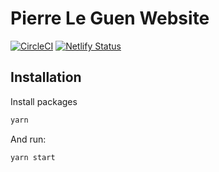 # Pierre Le Guen Website
[![CircleCI](https://circleci.com/gh/PierreLeGuen/leguen.fr.svg?style=svg)](https://circleci.com/gh/PierreLeGuen/leguen.fr)
[![Netlify Status](https://api.netlify.com/api/v1/badges/0d6c18c1-2c93-4c5e-9619-dc092e6898d3/deploy-status)](https://app.netlify.com/sites/leguen/deploys)

## Installation

Install packages
```sh
yarn
```

And run:
```sh
yarn start
```